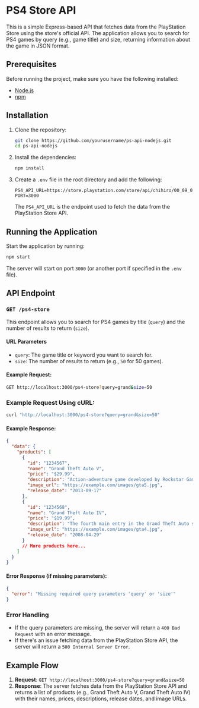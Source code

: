 # PS4 Store API

This is a simple Express-based API that fetches data from the PlayStation Store using the store's official API. The application allows you to search for PS4 games by query (e.g., game title) and size, returning information about the game in JSON format.

## Prerequisites

Before running the project, make sure you have the following installed:

- [Node.js](https://nodejs.org/)
- [npm](https://www.npmjs.com/)

## Installation

1. Clone the repository:

   ```bash
   git clone https://github.com/yourusername/ps-api-nodejs.git
   cd ps-api-nodejs
   ```

2. Install the dependencies:

   ```bash
   npm install
   ```

3. Create a `.env` file in the root directory and add the following:

   ```dotenv
   PS4_API_URL=https://store.playstation.com/store/api/chihiro/00_09_000/tumbler/SA/en/999
   PORT=3000
   ```

   The `PS4_API_URL` is the endpoint used to fetch the data from the PlayStation Store API.

## Running the Application

Start the application by running:

```bash
npm start
```

The server will start on port `3000` (or another port if specified in the `.env` file).

## API Endpoint

### `GET /ps4-store`

This endpoint allows you to search for PS4 games by title (`query`) and the number of results to return (`size`).

#### URL Parameters

- `query`: The game title or keyword you want to search for.
- `size`: The number of results to return (e.g., `50` for 50 games).

#### Example Request:

```bash
GET http://localhost:3000/ps4-store?query=grand&size=50
```

### Example Request Using cURL:

```bash
curl "http://localhost:3000/ps4-store?query=grand&size=50"
```

#### Example Response:

```json
{
  "data": {
    "products": [
      {
        "id": "1234567",
        "name": "Grand Theft Auto V",
        "price": "$29.99",
        "description": "Action-adventure game developed by Rockstar Games.",
        "image_url": "https://example.com/images/gta5.jpg",
        "release_date": "2013-09-17"
      },
      {
        "id": "1234568",
        "name": "Grand Theft Auto IV",
        "price": "$19.99",
        "description": "The fourth main entry in the Grand Theft Auto series.",
        "image_url": "https://example.com/images/gta4.jpg",
        "release_date": "2008-04-29"
      }
      // More products here...
    ]
  }
}
```

#### Error Response (if missing parameters):

```json
{
  "error": "Missing required query parameters 'query' or 'size'"
}
```

### Error Handling

- If the query parameters are missing, the server will return a `400 Bad Request` with an error message.
- If there's an issue fetching data from the PlayStation Store API, the server will return a `500 Internal Server Error`.

## Example Flow

1. **Request**: `GET http://localhost:3000/ps4-store?query=grand&size=50`
2. **Response**: The server fetches data from the PlayStation Store API and returns a list of products (e.g., Grand Theft Auto V, Grand Theft Auto IV) with their names, prices, descriptions, release dates, and image URLs.
